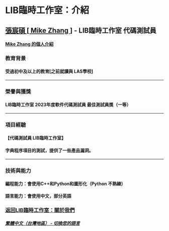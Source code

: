 # LIB臨時工作室：介紹

## [張宸碩 [ Mike Zhang ]](https://github.com/Aboutyourself) - LIB臨時工作室 代碼測試員
#### [Mike Zhang 的個人介紹](https://aboutyourself.github.io)
### 教育背景 
#### 受過初中及以上的教育[之前就讀與 LAS學校]
---
### 榮譽與獲獎
####  LIB臨時工作室 2023年度軟件代碼測試員 最佳測試員獎（一等）
---
### 項目經驗
#### 【代碼測試員 LIB臨時工作室】
#### 字典程序項目的測試，提供了一些產品漏洞。
---
### 技術與能力
#### 編程能力：會使用C++和Python和圖形化（Python 不熟練）
#### 語言能力：會使用中文，部分英語

### [返回LIB臨時工作室：關於我們](https://libps.github.io/zh-tw/About_us)
##### [繁體中文（台灣地區） - 切換您的語言](https://libps.github.io/index)

